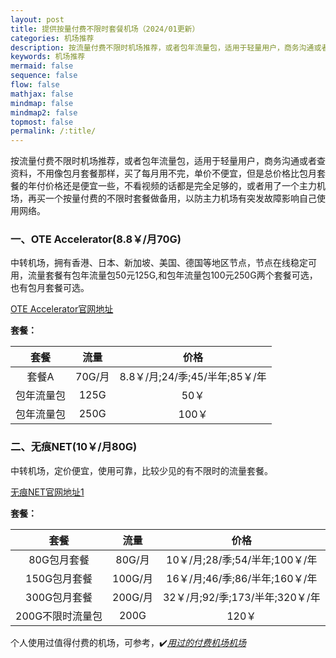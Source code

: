 ```yaml
---
layout: post
title: 提供按量付费不限时套餐机场（2024/01更新）
categories: 机场推荐
description: 按流量付费不限时机场推荐，或者包年流量包，适用于轻量用户，商务沟通或者查资料，不用像包月套餐那样，买了每月用不完，单价不便宜，但是总价格比包月套餐的年付价格还是便宜一些，不看视频的话都是完全足够的。
keywords: 机场推荐
mermaid: false
sequence: false
flow: false
mathjax: false
mindmap: false
mindmap2: false
topmost: false
permalink: /:title/
---
```

 按流量付费不限时机场推荐，或者包年流量包，适用于轻量用户，商务沟通或者查资料，不用像包月套餐那样，买了每月用不完，单价不便宜，但是总价格比包月套餐的年付价格还是便宜一些，不看视频的话都是完全足够的，或者用了一个主力机场，再买一个按量付费的不限时套餐做备用，以防主力机场有突发故障影响自己使用网络。


### 一、OTE Accelerator(8.8￥/月70G) 

中转机场，拥有香港、日本、新加坡、美国、德国等地区节点，节点在线稳定可用，流量套餐有包年流量包50元125G,和包年流量包100元250G两个套餐可选，也有包月套餐可选。

[OTE Accelerator官网地址](https://uso.oteacc.org/passport.html#/register?code=NJ0rQD4l) 

**套餐：**

套餐 |  流量 | 价格 
:-: |  :-: | :-: 
套餐A | 70G/月 |8.8￥/月;24/季;45/半年;85￥/年
包年流量包 | 125G |50￥
包年流量包 | 250G |100￥

### 二、无痕NET(10￥/月80G) 

中转机场，定价便宜，使用可靠，比较少见的有不限时的流量套餐。

[无痕NET官网地址1](https://us.wuhenlink.cc/pass.html#/register?code=bv1QpNiK)      

**套餐：**

套餐 |  流量 | 价格 
:-: |  :-: | :-: 
80G包月套餐 | 80G/月 |10￥/月;28/季;54/半年;100￥/年
150G包月套餐 | 100G/月 |16￥/月;46/季;86/半年;160￥/年
300G包月套餐 | 200G/月 |32￥/月;92/季;173/半年;320￥/年
200G不限时流量包 | 200G|120￥

  
个人使用过值得付费的机场，可参考，✔️[*用过的付费机场机场*](https://www.openwayz.com/jichang/)  

